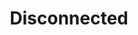 ---
title: Disconnected
description: Trigger for when StreamElements is Disconnected
version: 0.2.1
variables: []
---